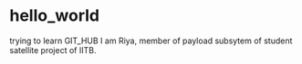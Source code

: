 # hello_world
trying to learn GIT_HUB
I am Riya, member of payload subsytem of student satellite project of IITB.
